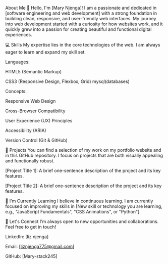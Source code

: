 About Me
👋 Hello, I'm [Mary Njenga]!
I am a passionate and dedicated in [software engineering and web development] with a strong foundation in building clean, responsive, and user-friendly web interfaces. My journey into web development started with a curiosity for how websites work, and it quickly grew into a passion for creating beautiful and functional digital experiences.

💻 Skills
My expertise lies in the core technologies of the web. I am always eager to learn and expand my skill set.

Languages:

HTML5 (Semantic Markup)

CSS3 (Responsive Design, Flexbox, Grid)
mysql(databases)

Concepts:

Responsive Web Design

Cross-Browser Compatibility

User Experience (UX) Principles

Accessibility (ARIA)

Version Control (Git & GitHub)

🚀 Projects
You can find a selection of my work on my portfolio website and in this GitHub repository. I focus on projects that are both visually appealing and functionally robust.

[Project Title 1]: A brief one-sentence description of the project and its key features.

[Project Title 2]: A brief one-sentence description of the project and its key features.

🌱 I'm Currently Learning
I believe in continuous learning. I am currently focused on improving my skills in [New skill or technology you are learning, e.g., "JavaScript Fundamentals", "CSS Animations", or "Python"].

🤝 Let's Connect
I'm always open to new opportunities and collaborations. Feel free to get in touch!

LinkedIn: [liz njenga]

Email: [liznjenga775@gmail.com]

GitHub: [Mary-stack245]
